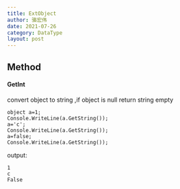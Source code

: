 ```yaml
---
title: ExtObject
author: 骆宏伟
date: 2021-07-26
category: DataType
layout: post
---
```


## Method

#### GetInt
convert object to string ,if object is null return string empty
```
object a=1;
Console.WriteLine(a.GetString());
a='c';
Console.WriteLine(a.GetString());
a=false;
Console.WriteLine(a.GetString());
```
output:
```
1
c
False
```

